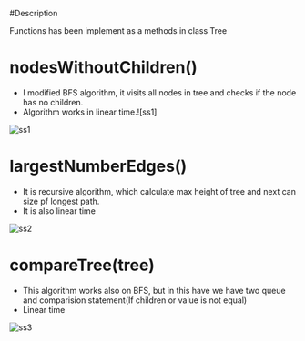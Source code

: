 #Description

Functions has been implement as a methods in class Tree

# nodesWithoutChildren()
* I modified BFS algorithm, it visits all nodes in tree and checks if the node has no children.
* Algorithm works in linear time.![ss1]

![ss1](https://user-images.githubusercontent.com/69002597/230723743-9eae34c2-50b8-4b5d-b8f0-edf88092d2ab.PNG)

# largestNumberEdges()
* It is recursive algorithm, which calculate max height of tree and next can size pf longest path.
* It is also linear time

![ss2](https://user-images.githubusercontent.com/69002597/230723525-fd16fbd3-f2a5-4a52-bf35-a387a447b5f1.PNG)

# compareTree(tree)
* This algorithm works also on BFS, but in this have we have two queue and comparision statement(If children or value is not equal)
* Linear time

![ss3](https://user-images.githubusercontent.com/69002597/230723692-5728a1c7-333b-4df8-bfdf-e5c106a8e447.PNG)

